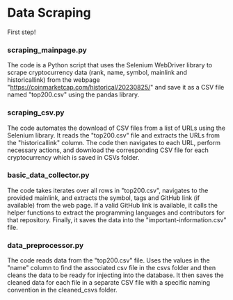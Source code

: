 # Data Scraping
First step!
### scraping_mainpage.py
The code is a Python script that uses the Selenium WebDriver library to scrape cryptocurrency data (rank, name, symbol, mainlink and historicallink) from the webpage "https://coinmarketcap.com/historical/20230825/" and save it as a CSV file named "top200.csv" using the pandas library. 
### scraping_csv.py
The code automates the download of CSV files from a list of URLs using the Selenium library. It reads the "top200.csv" file and extracts the URLs from the "historicallink" column. The code then navigates to each URL, perform necessary actions, and download the corresponding CSV file for each cryptocurrency which is saved in CSVs folder.
### basic_data_collector.py
The code takes iterates over all rows in "top200.csv", navigates to the provided mainlink, and extracts the symbol, tags and GitHub link (if available) from the web page. If a valid GitHub link is available, it calls the helper functions to extract the programming languages and contributors for that repository. Finally, it saves the data into the "important-information.csv" file.
### data_preprocessor.py
The code reads data from the "top200.csv" file. Uses the values in the "name" column to find the associated csv file in the csvs folder and then cleans the data to be ready for injecting into the database. It then saves the cleaned data for each file in a separate CSV file with a specific naming convention in the cleaned_csvs folder.
